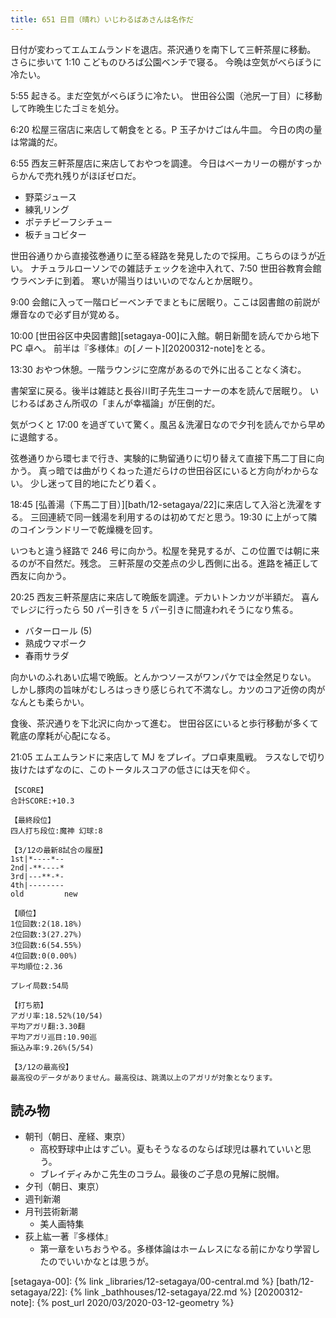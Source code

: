 ```yaml
---
title: 651 日目（晴れ）いじわるばあさんは名作だ
---
```


日付が変わってエムエムランドを退店。茶沢通りを南下して三軒茶屋に移動。
さらに歩いて 1:10 こどものひろば公園ベンチで寝る。
今晩は空気がべらぼうに冷たい。

5:55 起きる。まだ空気がべらぼうに冷たい。
世田谷公園（池尻一丁目）に移動して昨晩生じたゴミを処分。

6:20 松屋三宿店に来店して朝食をとる。P 玉子かけごはん牛皿。
今日の肉の量は常識的だ。

6:55 西友三軒茶屋店に来店しておやつを調達。
今日はベーカリーの棚がすっからかんで売れ残りがほぼゼロだ。

* 野菜ジュース
* 練乳リング
* ポテチビーフシチュー
* 板チョコビター

世田谷通りから直接弦巻通りに至る経路を発見したので採用。こちらのほうが近い。
ナチュラルローソンでの雑誌チェックを途中入れて、7:50 世田谷教育会館ウラベンチに到着。
寒いが陽当りはいいのでなんとか居眠り。

9:00 会館に入って一階ロビーベンチでまともに居眠り。ここは図書館の前説が爆音なので必ず目が覚める。

10:00 [世田谷区中央図書館][setagaya-00]に入館。朝日新聞を読んでから地下 PC 卓へ。
前半は『多様体』の[ノート][20200312-note]をとる。

13:30 おやつ休憩。一階ラウンジに空席があるので外に出ることなく済む。

書架室に戻る。後半は雑誌と長谷川町子先生コーナーの本を読んで居眠り。
いじわるばあさん所収の「まんが幸福論」が圧倒的だ。

気がつくと 17:00 を過ぎていて驚く。風呂＆洗濯日なので夕刊を読んでから早めに退館する。

弦巻通りから環七まで行き、実験的に駒留通りに切り替えて直接下馬二丁目に向かう。
真っ暗では曲がりくねった道だらけの世田谷区にいると方向がわからない。
少し迷って目的地にたどり着く。

18:45 [弘善湯（下馬二丁目）][bath/12-setagaya/22]に来店して入浴と洗濯をする。
三回連続で同一銭湯を利用するのは初めてだと思う。19:30 に上がって隣のコインランドリーで乾燥機を回す。

いつもと違う経路で 246 号に向かう。松屋を発見するが、この位置では朝に来るのが不自然だ。残念。
三軒茶屋の交差点の少し西側に出る。進路を補正して西友に向かう。

20:25 西友三軒茶屋店に来店して晩飯を調達。デカいトンカツが半額だ。
喜んでレジに行ったら 50 パー引きを 5 パー引きに間違われそうになり焦る。

* バターロール (5)
* 熟成ウマポーク
* 春雨サラダ

向かいのふれあい広場で晩飯。とんかつソースがワンパケでは全然足りない。
しかし豚肉の旨味がむしろはっきり感じられて不満なし。カツのコア近傍の肉がなんとも柔らかい。

食後、茶沢通りを下北沢に向かって進む。
世田谷区にいると歩行移動が多くて靴底の摩耗が心配になる。

21:05 エムエムランドに来店して MJ をプレイ。プロ卓東風戦。
ラスなしで切り抜けたはずなのに、このトータルスコアの低さには天を仰ぐ。

```text
【SCORE】
合計SCORE:+10.3

【最終段位】
四人打ち段位:魔神 幻球:8

【3/12の最新8試合の履歴】
1st|*----*--
2nd|-**----*
3rd|---**-*-
4th|--------
old         new

【順位】
1位回数:2(18.18%)
2位回数:3(27.27%)
3位回数:6(54.55%)
4位回数:0(0.00%)
平均順位:2.36

プレイ局数:54局

【打ち筋】
アガリ率:18.52%(10/54)
平均アガリ翻:3.30翻
平均アガリ巡目:10.90巡
振込み率:9.26%(5/54)

【3/12の最高役】
最高役のデータがありません。最高役は、跳満以上のアガリが対象となります。
```

## 読み物

* 朝刊（朝日、産経、東京）
  * 高校野球中止はすごい。夏もそうなるのならば球児は暴れていいと思う。
  * ブレイディみかこ先生のコラム。最後のご子息の見解に脱帽。
* 夕刊（朝日、東京）
* 週刊新潮
* 月刊芸術新潮
  * 美人画特集
* 荻上紘一著『多様体』
  * 第一章をいちおうやる。多様体論はホームレスになる前にかなり学習したのでいいかなとは思うが。

[setagaya-00]: {% link _libraries/12-setagaya/00-central.md %}
[bath/12-setagaya/22]: {% link _bathhouses/12-setagaya/22.md %}
[20200312-note]: {% post_url 2020/03/2020-03-12-geometry %}
